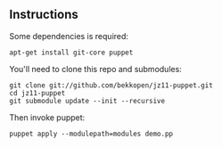 Instructions
------------

Some dependencies is required:

    apt-get install git-core puppet

You'll need to clone this repo and submodules:

    git clone git://github.com/bekkopen/jz11-puppet.git
    cd jz11-puppet
    git submodule update --init --recursive

Then invoke puppet:

    puppet apply --modulepath=modules demo.pp
